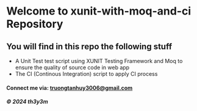 # Welcome to xunit-with-moq-and-ci Repository

## You will find in this repo the following stuff

* A Unit Test test script using XUNIT Testing Framework and Moq to ensure the quality of source code in web app
* The CI (Continous Integration) script to apply CI process

#### Connect me via: truongtanhuy3006@gmail.com

##### &#169; 2024 th3y3m


